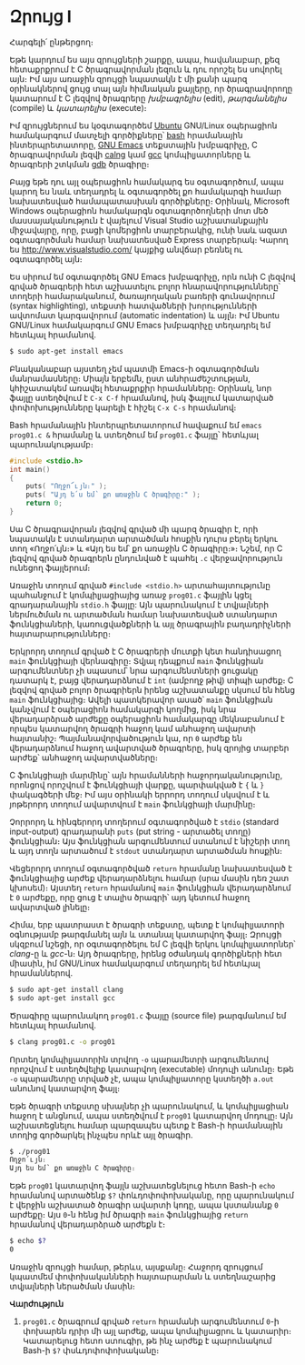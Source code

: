 # Զրույց I

Հարգելի՛ ընթերցող։

Եթե կարդում ես այս զրույցների շարքը, ապա, հավանաբար, քեզ հետաքրքրում է C ծրագրավորման լեզուն և դու որոշել ես սովորել այն։ Իմ այս առաջին զրույցի նպատակն է մի քանի պարզ օրինակներով ցույց տալ այն հիմնական քայլերը, որ ծրագրավորողը կատարում է C լեզվով ծրագրերը *խմբագրելիս* (edit), *թարգմանելիս* (compile) և *կատարելիս* (execute)։

Իմ զրույցներում ես կօգտագործեմ [Ubuntu](http://www.ubuntu.com/) GNU/Linux օպերացիոն համակարգում մատչելի գործիքները՝ [bash](https://www.gnu.org/software/bash/bash.html) հրամանային ինտերպրետատորը, [GNU Emacs](http://www.gnu.org/software/emacs/) տեքստային խմբագրիչը, C ծրագրավորման լեզվի [calng](http://clang.llvm.org/) կամ [gcc](http://gcc.gnu.org/) կոմպիլյատորները և ծրագրերի շտկման [gdb](http://www.gnu.org/software/gdb/) ծրագիրը։

Բայց եթե դու այլ օպերացիոն համակարգ ես օգտագործում, ապա կարող ես նաև տեղադրել և օգտագործել քո համակարգի համար նախատեսված համապատասխան գործիքները։ Օրինակ, Microsoft Windows օպերացիոն համակարգն օգտագործողների մոտ մեծ մասսայականություն է վայելում Visual Studio աշխատանքային միջավայրը, որը, բացի կոմերցիոն տարբերակից, ունի նաև ազատ օգտագործման համար նախատեսված Express տարբերակ։ Կարող ես http://www.visualstudio.com/ կայքից անվճար բեռնել ու օգտագործել այն։

Ես սիրում եմ օգտագործել GNU Emacs խմբագրիչը, որն ունի C լեզվով գրված ծրագրերի հետ աշխատելու բոլոր հնարավորությունները՝ տողերի համարականում, ծառայողական բառերի գունավորում (syntax highlighting), տեքստի հատվածների խորությունների ավտոմատ կարգավորում (automatic indentation) և այլն։ Իմ Ubuntu GNU/Linux համակարգում GNU Emacs խմբագրիչը տեղադրել եմ հետևյալ հրամանով.

```bash
$ sudo apt-get install emacs
```

Բնականաբար այստեղ չեմ պատմի Emacs-ի օգտագործման մանրամասները։ Միայն երբեմն, ըստ անհրաժեշտության, կհիշատակեմ առավել հետաքրքիր հրամանները։ Օրինակ, նոր ֆայլը ստեղծվում է `C-x C-f` հրամանով, իսկ ֆայլում կատարված փոփոխությունները կարելի է հիշել `C-x C-s` հրամանով։

Bash հրամանային ինտերպրետատորում հավաքում եմ `emacs prog01.c &` հրամանը և ստեղծում եմ `prog01.c` ֆայլը՝ հետևյալ պարունակությամբ։

```c
#include <stdio.h>
int main()
{
    puts( "Ողջո՜ւյն։" );
    puts( "Այդ ե՛ս եմ՝ քո առաջին C ծրագիրը:" );
    return 0;
}
```

Սա C ծրագրավորան լեզվով գրված մի պարզ ծրագիր է, որի նպատակն է ստանդարտ արտածման հոսքին դուրս բերել երկու տող «Ողջո՛ւյն։» և «Այդ ես եմ՝ քո առաջին C ծրագիրը։»։ Նշեմ, որ C լեզվով գրված ծրագրերն ընդունված է պահել `.c` վերջավորություն ունեցող ֆայլերում։

Առաջին տողում գրված `#include <stdio.h>` արտահայտությունը պահանջում է կոմպիլյացիայից առաջ `prog01.c` ֆայլին կցել գրադարանային `stdio.h` ֆայլը: Այն պարունակում է տվյալների ներմուծման ու արտածման համար նախատեսված ստանդարտ ֆունկցիաների, կառուցվածքների և այլ ծրագրային բաղադրիչների հայտարարությունները։

Երկրորդ տողում գրված է C ծրագրերի մուտքի կետ հանդիսացող `main` ֆունկցիայի վերնագիրը։ Տվյալ դեպքում `main` ֆունկցիան արգումենտներ չի սպասում՝ նրա արգումենտների ցուցակը դատարկ է, բայց վերադարձնում է `int` (ամբողջ թիվ) տիպի արժեք։ C լեզվով գրված բոլոր ծրագրիերն իրենց աշխատանքը սկսում են հենց `main` ֆունկցիայից։ Ավելի պատկերավոր ասած՝ `main` ֆունկցիան կանչվում է օպերացիոն համակարգի կողմից, իսկ նրա վերադարձրած արժեքը օպերացիոն համակարգը մեկնաբանում է որպես կատարվող ծրագրի հաջող կամ անհաջող ավարտի հայտանիշ։ Պայմանավորվածություն կա, որ `0` արժեք են վերադարձնում հաջող ավարտված ծրագրերը, իսկ զրոյից տարբեր արժեք՝ անհաջող ավարտվածները։

C ֆունկցիայի մարմինը՝ այն հրամանների հաջորդականությունը, որոնցով որոշվում է ֆունկցիայի վարքը, պարփակված է `{` և `}` փակագծերի մեջ։ Իմ այս օրինակի երրորդ տողում սկսվում է և յոթերորդ տողում ավարտվում է `main` ֆունկցիայի մարմինը։

Չորրորդ և հինգերորդ տողերում օգտագործված է `stdio` (standard input-output) գրադարանի `puts` (put string - արտածել տողը) ֆունկցիան։ Այս ֆունկցիան արգումենտում ստանում է նիշերի տող և այդ տողն արտածում է `stdout` ստանդարտ արտածման հոսքին։

Վեցերորդ տողում օգտագործված `return` հրամանը նախատեսված է ֆունկցիայից արժեք վերադարձնելու համար (սրա մասին դեռ շատ կխոսեմ)։ Այստեղ `return` հրամանով `main` ֆունկցիան վերադարձնում է `0` արժեքը, որը ցուց է տալիս ծրագրի՝ այդ կետում հաջող ավարտված լինելը։

Հիմա, երբ պատրաստ է ծրագրի տեքստը, պետք է կոմպիլյատորի օգնությամբ թարգմանել այն և ստանալ կատարվող ֆայլ։ Զրույցի սկզբում նշեցի, որ օգտագործելու եմ C լեզվի երկու կոմպիլյատորներ՝ *clang*-ը և *gcc*-ն։ Այդ ծրագրերը, իրենց օժանդակ գործիքների հետ միասին, իմ GNU/Linux համակարգում տեղադրել եմ հետևյալ հրամաններով.

```bash
$ sudo apt-get install clang
$ sudo apt-get install gcc
```

Ծրագիրը պարունակող `prog01.c` ֆայլը (source file) թարգմանում եմ հետևյալ հրամանով.

```bash
$ clang prog01.c -o prog01
```

Որտեղ կոմպիլյատորին տրվող `-o` պարամետրի արգումենտով որոշվում է ստեղծվելիք կատարվող (executable) մոդուլի անունը։ Եթե `-o` պարամետրը տրված չէ, ապա կոմպիլյատորը կստեղծի `a.out` անունով կատարվող ֆայլ։

Եթե ծրագրի տեքստը սխալներ չի պարունակում, և կոմպիլյացիան հաջող է անցնում, ապա ստեղծվում է `prog01` կատարվող մոդուլը։ Այն աշխատեցնելու համար պարզապես պետք է Bash-ի հրամանային տողից գործարկել ինչպես որևէ այլ ծրագիր.

```bash
$ ./prog01
Ողջո՛ւյն։
Այդ ես եմ՝ քո առաջին C ծրագիրը։
```

Եթե `prog01` կատարվող ֆայլն աշխատեցնելուց հետո Bash-ի `echo` հրամանով արտածենք `$?` փոևդոփոփոխականը, որը պարունակում է վերջին աշխատած ծրագիր ավարտի կոդը, ապա կստանանք `0` արժեքը։ Այս `0`-ն հենց իմ ծրագրի `main` ֆունկցիայից `return` հրամանով վերադարձրած արժեքն է։

```bash
$ echo $?
0
```

Առաջին զրույցի համար, թերևս, այսքանը։ Հաջորդ զրույցում կպատմեմ փոփոխականների հայտարարման և ստեղնաշարից տվյալների ներածման մասին։

**Վարժություն**

1. `prog01.c` ծրագրում գրված `return` հրամանի արգումենտում `0`-ի փոխարեն դրիր մի այլ արժեք, ապա կոմպիլյացրու և կատարիր։ Կատարելուց հետո ստուգիր, թե ինչ արժեք է պարունակում Bash-ի `$?` փսևդոփոփոխականը։

